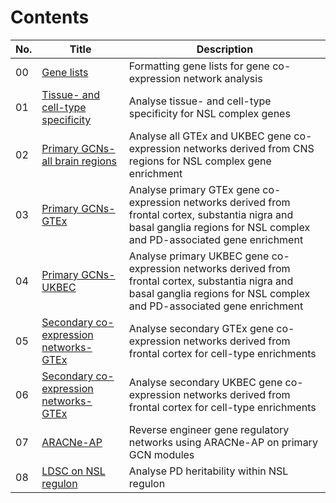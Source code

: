 # Contents

| No. | Title | Description |
| --- | --- | --- | 
| 00 | [Gene lists](Gene_lists.html) | Formatting gene lists for gene co-expression network analysis |
| 01 | [Tissue- and cell-type specificity](tissue_cell_specificity.html) | Analyse tissue- and cell-type specificity for NSL complex genes |
| 02 | [Primary GCNs- all brain regions](https://amyrosehicks.github.io./NSL_PD_relationships/Primary_GCNs/CoExp_brain.html) | Analyse all GTEx and UKBEC gene co-expression networks derived from CNS regions for NSL complex gene enrichment |
| 03 | [Primary GCNs- GTEx](https://amyrosehicks.github.io./NSL_PD_relationships/Primary_GCNs/Primary_GCN_gtex.html) | Analyse primary GTEx gene co-expression networks derived from frontal cortex, substantia nigra and basal ganglia regions for NSL complex and PD-associated gene enrichment |
| 04 | [Primary GCNs- UKBEC](https://amyrosehicks.github.io./NSL_PD_relationships/Primary_GCNs/Primary_GCN_ukbec.html) | Analyse primary UKBEC gene co-expression networks derived from frontal cortex, substantia nigra and basal ganglia regions for NSL complex and PD-associated gene enrichment |
| 05 | [Secondary co-expression networks- GTEx](https://amyrosehicks.github.io./NSL_PD_relationships/Secondary_GCNs/Sec_GCN_gtex.html) | Analyse secondary GTEx gene co-expression networks derived from frontal cortex for cell-type enrichments | 
| 06 | [Secondary co-expression networks- GTEx](https://amyrosehicks.github.io./NSL_PD_relationships/Secondary_GCNs/Sec_GCN_ukbec.html) | Analyse secondary UKBEC gene co-expression networks derived from frontal cortex for cell-type enrichments | 
| 07 | [ARACNe-AP](https://amyrosehicks.github.io./NSL_PD_relationships/ARACNe/ARACNe_analysis.html) | Reverse engineer gene regulatory networks using ARACNe-AP on primary GCN modules |
| 08 | [LDSC on NSL regulon](https://amyrosehicks.github.io./NSL_PD_relationships/ARACNe/LDSC_regulon.html) | Analyse PD heritability within NSL regulon |
